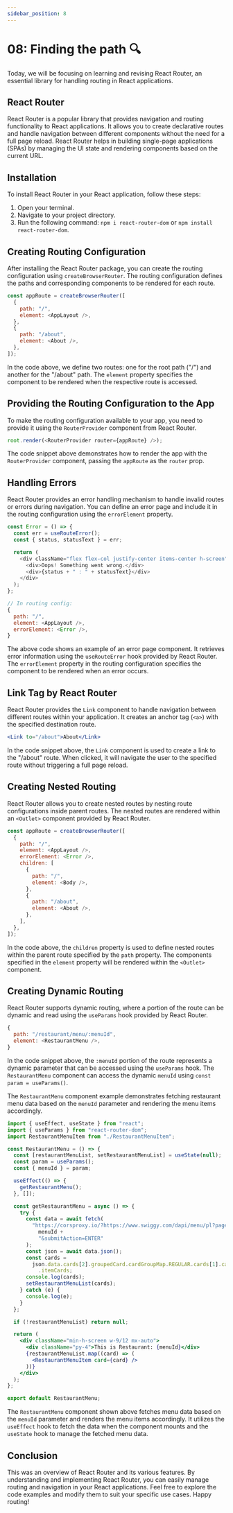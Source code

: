 ```yaml
---
sidebar_position: 8
---
```


# 08: Finding the path 🔍

Today, we will be focusing on learning and revising React Router, an essential library for handling routing in React applications.

## React Router

React Router is a popular library that provides navigation and routing functionality to React applications. It allows you to create declarative routes and handle navigation between different components without the need for a full page reload. React Router helps in building single-page applications (SPAs) by managing the UI state and rendering components based on the current URL.

## Installation

To install React Router in your React application, follow these steps:

1. Open your terminal.
2. Navigate to your project directory.
3. Run the following command: `npm i react-router-dom` or `npm install react-router-dom`.

## Creating Routing Configuration

After installing the React Router package, you can create the routing configuration using `createBrowserRouter`. The routing configuration defines the paths and corresponding components to be rendered for each route.

```javascript
const appRoute = createBrowserRouter([
  {
    path: "/",
    element: <AppLayout />,
  },
  {
    path: "/about",
    element: <About />,
  },
]);
```

In the code above, we define two routes: one for the root path ("/") and another for the "/about" path. The `element` property specifies the component to be rendered when the respective route is accessed.

## Providing the Routing Configuration to the App

To make the routing configuration available to your app, you need to provide it using the `RouterProvider` component from React Router.

```javascript
root.render(<RouterProvider router={appRoute} />);
```

The code snippet above demonstrates how to render the app with the `RouterProvider` component, passing the `appRoute` as the `router` prop.

## Handling Errors

React Router provides an error handling mechanism to handle invalid routes or errors during navigation. You can define an error page and include it in the routing configuration using the `errorElement` property.

```javascript
const Error = () => {
  const err = useRouteError();
  const { status, statusText } = err;

  return (
    <div className="flex flex-col justify-center items-center h-screen">
      <div>Oops! Something went wrong.</div>
      <div>{status + " : " + statusText}</div>
    </div>
  );
};

// In routing config:
{
  path: "/",
  element: <AppLayout />,
  errorElement: <Error />,
}
```

The above code shows an example of an error page component. It retrieves error information using the `useRouteError` hook provided by React Router. The `errorElement` property in the routing configuration specifies the component to be rendered when an error occurs.

## Link Tag by React Router

React Router provides the `Link` component to handle navigation between different routes within your application. It creates an anchor tag (`<a>`) with the specified destination route.

```jsx
<Link to="/about">About</Link>
```

In the code snippet above, the `Link` component is used to create a link to the "/about" route. When clicked, it will navigate the user to the specified route without triggering a full page reload.

## Creating Nested Routing

React Router allows you to create nested routes by nesting route configurations inside parent routes. The nested routes are rendered within an `<Outlet>` component provided by React Router.

```javascript
const appRoute = createBrowserRouter([
  {
    path: "/",
    element: <AppLayout />,
    errorElement: <Error />,
    children: [
      {
        path: "/",
        element: <Body />,
      },
      {
        path: "/about",
        element: <About />,
      },
    ],
  },
]);
```

In the code above, the `children` property is used to define nested routes within the parent route specified by the `path` property. The components specified in the `element` property will be rendered within the `<Outlet>` component.

## Creating Dynamic Routing

React Router supports dynamic routing, where a portion of the route can be dynamic and read using the `useParams` hook provided by React Router.

```javascript
{
  path: "/restaurant/menu/:menuId",
  element: <RestaurantMenu />,
}
```

In the code snippet above, the `:menuId` portion of the route represents a dynamic parameter that can be accessed using the `useParams` hook. The `RestaurantMenu` component can access the dynamic `menuId` using `const param = useParams()`.

The `RestaurantMenu` component example demonstrates fetching restaurant menu data based on the `menuId` parameter and rendering the menu items accordingly.

```jsx
import { useEffect, useState } from "react";
import { useParams } from "react-router-dom";
import RestaurantMenuItem from "./RestaurantMenuItem";

const RestaurantMenu = () => {
  const [restaurantMenuList, setRestaurantMenuList] = useState(null);
  const param = useParams();
  const { menuId } = param;

  useEffect(() => {
    getRestaurantMenu();
  }, []);

  const getRestaurantMenu = async () => {
    try {
      const data = await fetch(
        "https://corsproxy.io/?https://www.swiggy.com/dapi/menu/pl?page-type=REGULAR_MENU&complete-menu=true&lat=30.3164945&lng=78.03219179999999&restaurantId=" +
          menuId +
          "&submitAction=ENTER"
      );
      const json = await data.json();
      const cards =
        json.data.cards[2].groupedCard.cardGroupMap.REGULAR.cards[1].card.card
          .itemCards;
      console.log(cards);
      setRestaurantMenuList(cards);
    } catch (e) {
      console.log(e);
    }
  };

  if (!restaurantMenuList) return null;

  return (
    <div className="min-h-screen w-9/12 mx-auto">
      <div className="py-4">This is Restaurant: {menuId}</div>
      {restaurantMenuList.map((card) => (
        <RestaurantMenuItem card={card} />
      ))}
    </div>
  );
};

export default RestaurantMenu;
```

The `RestaurantMenu` component shown above fetches menu data based on the `menuId` parameter and renders the menu items accordingly. It utilizes the `useEffect` hook to fetch the data when the component mounts and the `useState` hook to manage the fetched menu data.

## Conclusion

This was an overview of React Router and its various features. By understanding and implementing React Router, you can easily manage routing and navigation in your React applications. Feel free to explore the code examples and modify them to suit your specific use cases. Happy routing!
